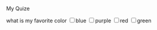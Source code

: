   My Quize
  <br />
  <form action="https//www.example.com/profile.php">
  <p>what is my favorite color
  <input type="checkbox" name="color" value="blue" />blue
  <input type="checkbox" name="color" value="purple" />purple
  <input type="checkbox" name="color" value="red" />red
  <input type="checkbox" name="color" value="green" />green
  </p>
  </form>
